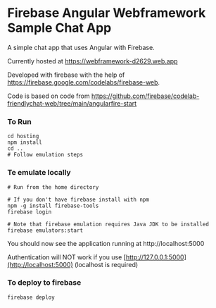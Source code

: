 # Firebase Angular Webframework Sample Chat App

A simple chat app that uses Angular with Firebase.

Currently hosted at https://webframework-d2629.web.app

Developed with firebase with the help of https://firebase.google.com/codelabs/firebase-web.

Code is based on code from https://github.com/firebase/codelab-friendlychat-web/tree/main/angularfire-start

### To Run

```shell
cd hosting 
npm install
cd ..
# Follow emulation steps
```

### Te emulate locally

```shell
# Run from the home directory

# If you don't have firebase install with npm
npm -g install firebase-tools
firebase login

# Note that firebase emulation requires Java JDK to be installed
firebase emulators:start
```

You should now see the application running at http://localhost:5000

Authentication will NOT work if you use [http://127.0.0.1:5000](http://localhost:5000) (localhost is required)

### To deploy to firebase
```
firebase deploy
```
